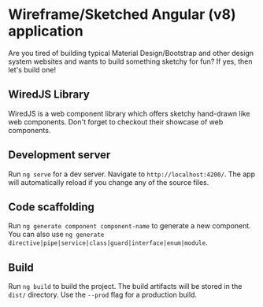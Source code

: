 # Wireframe/Sketched Angular (v8) application

Are you tired of building typical Material Design/Bootstrap and other design system websites and wants to build something sketchy for fun? If yes, then let's build one!

## WiredJS Library
WiredJS is a web component library which offers sketchy hand-drawn like web components. Don't forget to checkout their showcase of web components.

## Development server
Run `ng serve` for a dev server. Navigate to `http://localhost:4200/`. The app will automatically reload if you change any of the source files.

## Code scaffolding

Run `ng generate component component-name` to generate a new component. You can also use `ng generate directive|pipe|service|class|guard|interface|enum|module`.

## Build

Run `ng build` to build the project. The build artifacts will be stored in the `dist/` directory. Use the `--prod` flag for a production build.
